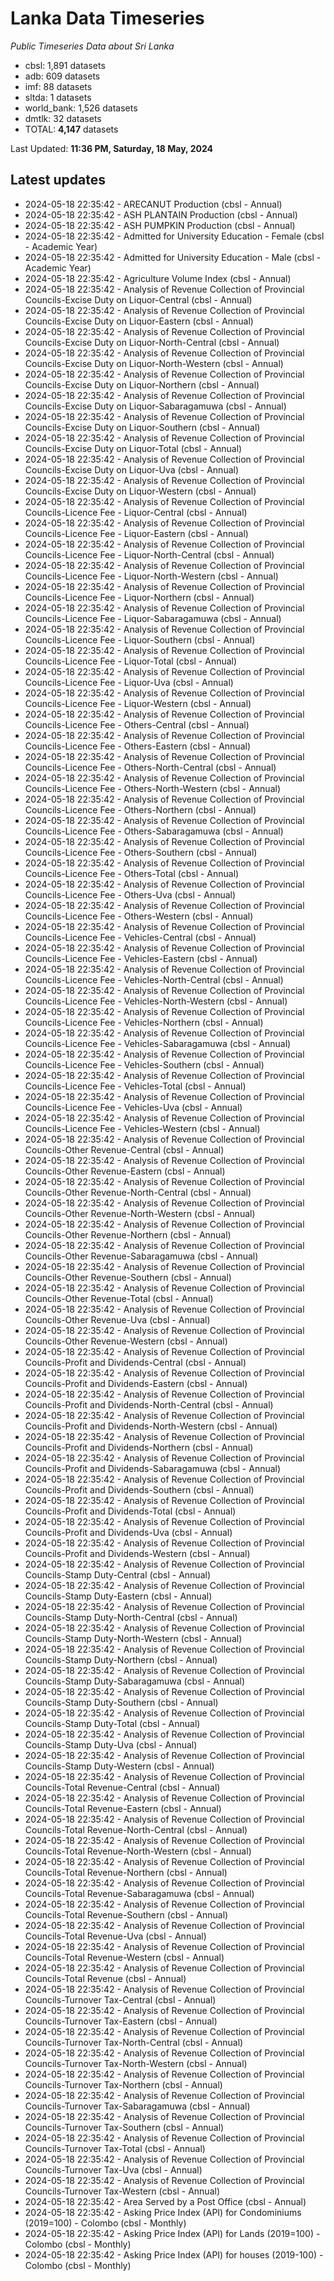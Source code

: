# Lanka Data Timeseries
*Public Timeseries Data about Sri Lanka*

* cbsl: 1,891 datasets
* adb: 609 datasets
* imf: 88 datasets
* sltda: 1 datasets
* world_bank: 1,526 datasets
* dmtlk: 32 datasets
* TOTAL: **4,147** datasets

Last Updated: **11:36 PM, Saturday, 18 May, 2024**

## Latest updates

* 2024-05-18 22:35:42 - ARECANUT Production (cbsl - Annual)
* 2024-05-18 22:35:42 - ASH PLANTAIN Production (cbsl - Annual)
* 2024-05-18 22:35:42 - ASH PUMPKIN Production (cbsl - Annual)
* 2024-05-18 22:35:42 - Admitted for University Education - Female (cbsl - Academic Year)
* 2024-05-18 22:35:42 - Admitted for University Education - Male (cbsl - Academic Year)
* 2024-05-18 22:35:42 - Agriculture Volume Index (cbsl - Annual)
* 2024-05-18 22:35:42 - Analysis of Revenue Collection of Provincial Councils-Excise Duty on Liquor-Central (cbsl - Annual)
* 2024-05-18 22:35:42 - Analysis of Revenue Collection of Provincial Councils-Excise Duty on Liquor-Eastern (cbsl - Annual)
* 2024-05-18 22:35:42 - Analysis of Revenue Collection of Provincial Councils-Excise Duty on Liquor-North-Central (cbsl - Annual)
* 2024-05-18 22:35:42 - Analysis of Revenue Collection of Provincial Councils-Excise Duty on Liquor-North-Western (cbsl - Annual)
* 2024-05-18 22:35:42 - Analysis of Revenue Collection of Provincial Councils-Excise Duty on Liquor-Northern (cbsl - Annual)
* 2024-05-18 22:35:42 - Analysis of Revenue Collection of Provincial Councils-Excise Duty on Liquor-Sabaragamuwa (cbsl - Annual)
* 2024-05-18 22:35:42 - Analysis of Revenue Collection of Provincial Councils-Excise Duty on Liquor-Southern (cbsl - Annual)
* 2024-05-18 22:35:42 - Analysis of Revenue Collection of Provincial Councils-Excise Duty on Liquor-Total (cbsl - Annual)
* 2024-05-18 22:35:42 - Analysis of Revenue Collection of Provincial Councils-Excise Duty on Liquor-Uva (cbsl - Annual)
* 2024-05-18 22:35:42 - Analysis of Revenue Collection of Provincial Councils-Excise Duty on Liquor-Western (cbsl - Annual)
* 2024-05-18 22:35:42 - Analysis of Revenue Collection of Provincial Councils-Licence Fee - Liquor-Central (cbsl - Annual)
* 2024-05-18 22:35:42 - Analysis of Revenue Collection of Provincial Councils-Licence Fee - Liquor-Eastern (cbsl - Annual)
* 2024-05-18 22:35:42 - Analysis of Revenue Collection of Provincial Councils-Licence Fee - Liquor-North-Central (cbsl - Annual)
* 2024-05-18 22:35:42 - Analysis of Revenue Collection of Provincial Councils-Licence Fee - Liquor-North-Western (cbsl - Annual)
* 2024-05-18 22:35:42 - Analysis of Revenue Collection of Provincial Councils-Licence Fee - Liquor-Northern (cbsl - Annual)
* 2024-05-18 22:35:42 - Analysis of Revenue Collection of Provincial Councils-Licence Fee - Liquor-Sabaragamuwa (cbsl - Annual)
* 2024-05-18 22:35:42 - Analysis of Revenue Collection of Provincial Councils-Licence Fee - Liquor-Southern (cbsl - Annual)
* 2024-05-18 22:35:42 - Analysis of Revenue Collection of Provincial Councils-Licence Fee - Liquor-Total (cbsl - Annual)
* 2024-05-18 22:35:42 - Analysis of Revenue Collection of Provincial Councils-Licence Fee - Liquor-Uva (cbsl - Annual)
* 2024-05-18 22:35:42 - Analysis of Revenue Collection of Provincial Councils-Licence Fee - Liquor-Western (cbsl - Annual)
* 2024-05-18 22:35:42 - Analysis of Revenue Collection of Provincial Councils-Licence Fee - Others-Central (cbsl - Annual)
* 2024-05-18 22:35:42 - Analysis of Revenue Collection of Provincial Councils-Licence Fee - Others-Eastern (cbsl - Annual)
* 2024-05-18 22:35:42 - Analysis of Revenue Collection of Provincial Councils-Licence Fee - Others-North-Central (cbsl - Annual)
* 2024-05-18 22:35:42 - Analysis of Revenue Collection of Provincial Councils-Licence Fee - Others-North-Western (cbsl - Annual)
* 2024-05-18 22:35:42 - Analysis of Revenue Collection of Provincial Councils-Licence Fee - Others-Northern (cbsl - Annual)
* 2024-05-18 22:35:42 - Analysis of Revenue Collection of Provincial Councils-Licence Fee - Others-Sabaragamuwa (cbsl - Annual)
* 2024-05-18 22:35:42 - Analysis of Revenue Collection of Provincial Councils-Licence Fee - Others-Southern (cbsl - Annual)
* 2024-05-18 22:35:42 - Analysis of Revenue Collection of Provincial Councils-Licence Fee - Others-Total (cbsl - Annual)
* 2024-05-18 22:35:42 - Analysis of Revenue Collection of Provincial Councils-Licence Fee - Others-Uva (cbsl - Annual)
* 2024-05-18 22:35:42 - Analysis of Revenue Collection of Provincial Councils-Licence Fee - Others-Western (cbsl - Annual)
* 2024-05-18 22:35:42 - Analysis of Revenue Collection of Provincial Councils-Licence Fee - Vehicles-Central (cbsl - Annual)
* 2024-05-18 22:35:42 - Analysis of Revenue Collection of Provincial Councils-Licence Fee - Vehicles-Eastern (cbsl - Annual)
* 2024-05-18 22:35:42 - Analysis of Revenue Collection of Provincial Councils-Licence Fee - Vehicles-North-Central (cbsl - Annual)
* 2024-05-18 22:35:42 - Analysis of Revenue Collection of Provincial Councils-Licence Fee - Vehicles-North-Western (cbsl - Annual)
* 2024-05-18 22:35:42 - Analysis of Revenue Collection of Provincial Councils-Licence Fee - Vehicles-Northern (cbsl - Annual)
* 2024-05-18 22:35:42 - Analysis of Revenue Collection of Provincial Councils-Licence Fee - Vehicles-Sabaragamuwa (cbsl - Annual)
* 2024-05-18 22:35:42 - Analysis of Revenue Collection of Provincial Councils-Licence Fee - Vehicles-Southern (cbsl - Annual)
* 2024-05-18 22:35:42 - Analysis of Revenue Collection of Provincial Councils-Licence Fee - Vehicles-Total (cbsl - Annual)
* 2024-05-18 22:35:42 - Analysis of Revenue Collection of Provincial Councils-Licence Fee - Vehicles-Uva (cbsl - Annual)
* 2024-05-18 22:35:42 - Analysis of Revenue Collection of Provincial Councils-Licence Fee - Vehicles-Western (cbsl - Annual)
* 2024-05-18 22:35:42 - Analysis of Revenue Collection of Provincial Councils-Other Revenue-Central (cbsl - Annual)
* 2024-05-18 22:35:42 - Analysis of Revenue Collection of Provincial Councils-Other Revenue-Eastern (cbsl - Annual)
* 2024-05-18 22:35:42 - Analysis of Revenue Collection of Provincial Councils-Other Revenue-North-Central (cbsl - Annual)
* 2024-05-18 22:35:42 - Analysis of Revenue Collection of Provincial Councils-Other Revenue-North-Western (cbsl - Annual)
* 2024-05-18 22:35:42 - Analysis of Revenue Collection of Provincial Councils-Other Revenue-Northern (cbsl - Annual)
* 2024-05-18 22:35:42 - Analysis of Revenue Collection of Provincial Councils-Other Revenue-Sabaragamuwa (cbsl - Annual)
* 2024-05-18 22:35:42 - Analysis of Revenue Collection of Provincial Councils-Other Revenue-Southern (cbsl - Annual)
* 2024-05-18 22:35:42 - Analysis of Revenue Collection of Provincial Councils-Other Revenue-Total (cbsl - Annual)
* 2024-05-18 22:35:42 - Analysis of Revenue Collection of Provincial Councils-Other Revenue-Uva (cbsl - Annual)
* 2024-05-18 22:35:42 - Analysis of Revenue Collection of Provincial Councils-Other Revenue-Western (cbsl - Annual)
* 2024-05-18 22:35:42 - Analysis of Revenue Collection of Provincial Councils-Profit and Dividends-Central (cbsl - Annual)
* 2024-05-18 22:35:42 - Analysis of Revenue Collection of Provincial Councils-Profit and Dividends-Eastern (cbsl - Annual)
* 2024-05-18 22:35:42 - Analysis of Revenue Collection of Provincial Councils-Profit and Dividends-North-Central (cbsl - Annual)
* 2024-05-18 22:35:42 - Analysis of Revenue Collection of Provincial Councils-Profit and Dividends-North-Western (cbsl - Annual)
* 2024-05-18 22:35:42 - Analysis of Revenue Collection of Provincial Councils-Profit and Dividends-Northern (cbsl - Annual)
* 2024-05-18 22:35:42 - Analysis of Revenue Collection of Provincial Councils-Profit and Dividends-Sabaragamuwa (cbsl - Annual)
* 2024-05-18 22:35:42 - Analysis of Revenue Collection of Provincial Councils-Profit and Dividends-Southern (cbsl - Annual)
* 2024-05-18 22:35:42 - Analysis of Revenue Collection of Provincial Councils-Profit and Dividends-Total (cbsl - Annual)
* 2024-05-18 22:35:42 - Analysis of Revenue Collection of Provincial Councils-Profit and Dividends-Uva (cbsl - Annual)
* 2024-05-18 22:35:42 - Analysis of Revenue Collection of Provincial Councils-Profit and Dividends-Western (cbsl - Annual)
* 2024-05-18 22:35:42 - Analysis of Revenue Collection of Provincial Councils-Stamp Duty-Central (cbsl - Annual)
* 2024-05-18 22:35:42 - Analysis of Revenue Collection of Provincial Councils-Stamp Duty-Eastern (cbsl - Annual)
* 2024-05-18 22:35:42 - Analysis of Revenue Collection of Provincial Councils-Stamp Duty-North-Central (cbsl - Annual)
* 2024-05-18 22:35:42 - Analysis of Revenue Collection of Provincial Councils-Stamp Duty-North-Western (cbsl - Annual)
* 2024-05-18 22:35:42 - Analysis of Revenue Collection of Provincial Councils-Stamp Duty-Northern (cbsl - Annual)
* 2024-05-18 22:35:42 - Analysis of Revenue Collection of Provincial Councils-Stamp Duty-Sabaragamuwa (cbsl - Annual)
* 2024-05-18 22:35:42 - Analysis of Revenue Collection of Provincial Councils-Stamp Duty-Southern (cbsl - Annual)
* 2024-05-18 22:35:42 - Analysis of Revenue Collection of Provincial Councils-Stamp Duty-Total (cbsl - Annual)
* 2024-05-18 22:35:42 - Analysis of Revenue Collection of Provincial Councils-Stamp Duty-Uva (cbsl - Annual)
* 2024-05-18 22:35:42 - Analysis of Revenue Collection of Provincial Councils-Stamp Duty-Western (cbsl - Annual)
* 2024-05-18 22:35:42 - Analysis of Revenue Collection of Provincial Councils-Total Revenue-Central (cbsl - Annual)
* 2024-05-18 22:35:42 - Analysis of Revenue Collection of Provincial Councils-Total Revenue-Eastern (cbsl - Annual)
* 2024-05-18 22:35:42 - Analysis of Revenue Collection of Provincial Councils-Total Revenue-North-Central (cbsl - Annual)
* 2024-05-18 22:35:42 - Analysis of Revenue Collection of Provincial Councils-Total Revenue-North-Western (cbsl - Annual)
* 2024-05-18 22:35:42 - Analysis of Revenue Collection of Provincial Councils-Total Revenue-Northern (cbsl - Annual)
* 2024-05-18 22:35:42 - Analysis of Revenue Collection of Provincial Councils-Total Revenue-Sabaragamuwa (cbsl - Annual)
* 2024-05-18 22:35:42 - Analysis of Revenue Collection of Provincial Councils-Total Revenue-Southern (cbsl - Annual)
* 2024-05-18 22:35:42 - Analysis of Revenue Collection of Provincial Councils-Total Revenue-Uva (cbsl - Annual)
* 2024-05-18 22:35:42 - Analysis of Revenue Collection of Provincial Councils-Total Revenue-Western (cbsl - Annual)
* 2024-05-18 22:35:42 - Analysis of Revenue Collection of Provincial Councils-Total Revenue (cbsl - Annual)
* 2024-05-18 22:35:42 - Analysis of Revenue Collection of Provincial Councils-Turnover Tax-Central (cbsl - Annual)
* 2024-05-18 22:35:42 - Analysis of Revenue Collection of Provincial Councils-Turnover Tax-Eastern (cbsl - Annual)
* 2024-05-18 22:35:42 - Analysis of Revenue Collection of Provincial Councils-Turnover Tax-North-Central (cbsl - Annual)
* 2024-05-18 22:35:42 - Analysis of Revenue Collection of Provincial Councils-Turnover Tax-North-Western (cbsl - Annual)
* 2024-05-18 22:35:42 - Analysis of Revenue Collection of Provincial Councils-Turnover Tax-Northern (cbsl - Annual)
* 2024-05-18 22:35:42 - Analysis of Revenue Collection of Provincial Councils-Turnover Tax-Sabaragamuwa (cbsl - Annual)
* 2024-05-18 22:35:42 - Analysis of Revenue Collection of Provincial Councils-Turnover Tax-Southern (cbsl - Annual)
* 2024-05-18 22:35:42 - Analysis of Revenue Collection of Provincial Councils-Turnover Tax-Total (cbsl - Annual)
* 2024-05-18 22:35:42 - Analysis of Revenue Collection of Provincial Councils-Turnover Tax-Uva (cbsl - Annual)
* 2024-05-18 22:35:42 - Analysis of Revenue Collection of Provincial Councils-Turnover Tax-Western (cbsl - Annual)
* 2024-05-18 22:35:42 - Area Served by a Post Office (cbsl - Annual)
* 2024-05-18 22:35:42 - Asking Price Index (API) for Condominiums (2019=100) - Colombo (cbsl - Monthly)
* 2024-05-18 22:35:42 - Asking Price Index (API) for Lands (2019=100) - Colombo (cbsl - Monthly)
* 2024-05-18 22:35:42 - Asking Price Index (API) for houses (2019-100) - Colombo (cbsl - Monthly)